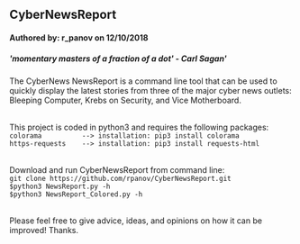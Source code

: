 <h2>CyberNewsReport</h2>
<h4>Authored by: r_panov on 12/10/2018</h4>
<h5>'momentary masters of a fraction of a dot' - Carl Sagan'</h5>

<p>
The CyberNews NewsReport is a command line tool that can be used to quickly display the latest stories from three of the major cyber news outlets: Bleeping Computer, Krebs on Security, and Vice Motherboard.<br><br>

This project is coded in python3 and requires the following packages:<br>
`colorama          --> installation: pip3 install colorama` <br>
`https-requests    --> installation: pip3 install requests-html`<br><br>

Download and run CyberNewsReport from command line:<br>
`git clone https://github.com/rpanov/CyberNewsReport.git`<br>
`$python3 NewsReport.py -h`<br>
`$python3 NewsReport_Colored.py -h`<br><br>

Please feel free to give advice, ideas, and opinions on how it can be improved!
Thanks.
</p>


